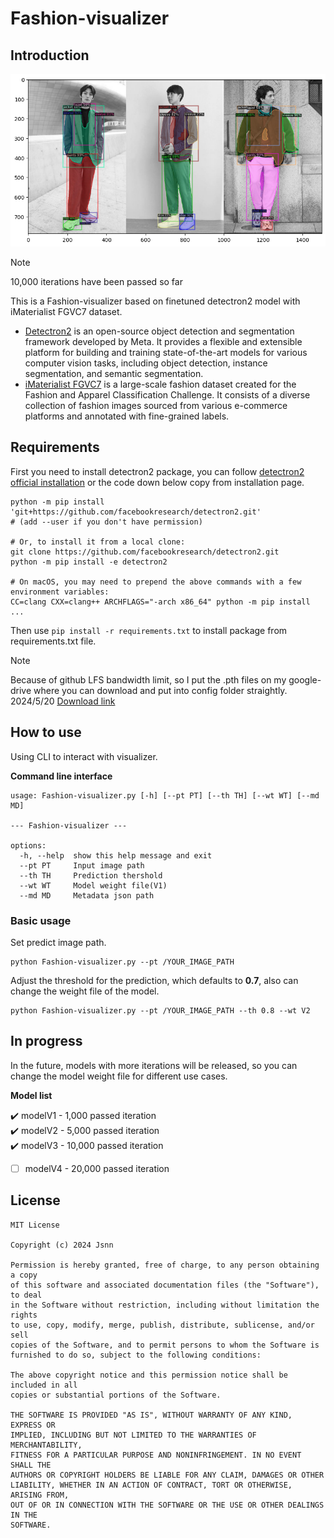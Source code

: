 # Fashion-visualizer
## Introduction

> 
![visualize image](visualize.png)

> [!NOTE] 
> 10,000 iterations have been passed so far

This is a Fashion-visualizer based on finetuned detectron2 model with iMaterialist FGVC7 dataset.

- [Detectron2](https://github.com/facebookresearch/detectron2/tree/main) is an open-source object detection and segmentation framework developed by Meta. It provides a flexible and extensible platform for building and training state-of-the-art models for various computer vision tasks, including object detection, instance segmentation, and semantic segmentation.
- [iMaterialist FGVC7](https://www.kaggle.com/c/imaterialist-fashion-2020-fgvc7) is a large-scale fashion dataset created for the Fashion and Apparel Classification Challenge. It consists of a diverse collection of fashion images sourced from various e-commerce platforms and annotated with fine-grained labels.

## Requirements

First you need to install detectron2 package, you can follow [detectron2 official installation]("https://detectron2.readthedocs.io/en/latest/tutorials/install.html") or the code down below copy from installation page.
```
python -m pip install 'git+https://github.com/facebookresearch/detectron2.git'
# (add --user if you don't have permission)

# Or, to install it from a local clone:
git clone https://github.com/facebookresearch/detectron2.git
python -m pip install -e detectron2

# On macOS, you may need to prepend the above commands with a few environment variables:
CC=clang CXX=clang++ ARCHFLAGS="-arch x86_64" python -m pip install ...
```

Then use `pip install -r requirements.txt` to install package from requirements.txt file.

> [!NOTE]
>Because of github LFS bandwidth limit, so I put the .pth files on my google-drive where you can download and put into config folder straightly. 2024/5/20 [Download link](https://drive.google.com/drive/folders/1A4bHDKO4idvPCI69rpwVZwnMJ48FTD_M?usp=sharing)

## How to use

Using CLI to interact with visualizer.

**Command line interface**
```
usage: Fashion-visualizer.py [-h] [--pt PT] [--th TH] [--wt WT] [--md MD]

--- Fashion-visualizer ---

options:
  -h, --help  show this help message and exit
  --pt PT     Input image path
  --th TH     Prediction thershold
  --wt WT     Model weight file(V1)
  --md MD     Metadata json path
```

### Basic usage

Set predict image path.
```
python Fashion-visualizer.py --pt /YOUR_IMAGE_PATH
```

Adjust the threshold for the prediction, which defaults to **0.7**, also can change the weight file of the model.
```
python Fashion-visualizer.py --pt /YOUR_IMAGE_PATH --th 0.8 --wt V2
```

## In progress

In the future, models with more iterations will be released, so you can change the model weight file for different use cases.

**Model list**

:heavy_check_mark: modelV1 - 1,000 passed iteration   
:heavy_check_mark: modelV2 - 5,000 passed iteration  
:heavy_check_mark: modelV3 - 10,000 passed iteration  
- [ ] modelV4 - 20,000 passed iteration


## License

```plaintext
MIT License

Copyright (c) 2024 Jsnn

Permission is hereby granted, free of charge, to any person obtaining a copy
of this software and associated documentation files (the "Software"), to deal
in the Software without restriction, including without limitation the rights
to use, copy, modify, merge, publish, distribute, sublicense, and/or sell
copies of the Software, and to permit persons to whom the Software is
furnished to do so, subject to the following conditions:

The above copyright notice and this permission notice shall be included in all
copies or substantial portions of the Software.

THE SOFTWARE IS PROVIDED "AS IS", WITHOUT WARRANTY OF ANY KIND, EXPRESS OR
IMPLIED, INCLUDING BUT NOT LIMITED TO THE WARRANTIES OF MERCHANTABILITY,
FITNESS FOR A PARTICULAR PURPOSE AND NONINFRINGEMENT. IN NO EVENT SHALL THE
AUTHORS OR COPYRIGHT HOLDERS BE LIABLE FOR ANY CLAIM, DAMAGES OR OTHER
LIABILITY, WHETHER IN AN ACTION OF CONTRACT, TORT OR OTHERWISE, ARISING FROM,
OUT OF OR IN CONNECTION WITH THE SOFTWARE OR THE USE OR OTHER DEALINGS IN THE
SOFTWARE.
```


